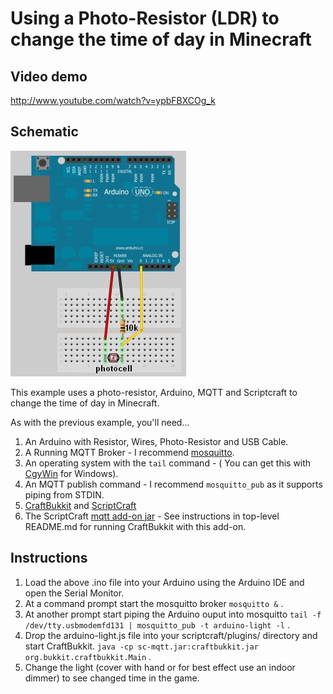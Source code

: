 # Using a Photo-Resistor (LDR) to change the time of day in Minecraft

## Video demo
<http://www.youtube.com/watch?v=ypbFBXCOg_k>

## Schematic
![Schematic Diagram][sd]

This example uses a photo-resistor, Arduino, MQTT and Scriptcraft to change the time of day in Minecraft.

As with the previous example, you'll need...

 1. An Arduino with Resistor, Wires, Photo-Resistor and USB Cable.
 2. A Running MQTT Broker - I recommend [mosquitto][mq].
 3. An operating system with the `tail` command - ( You can get this with [CgyWin][cw] for Windows).
 4. An MQTT publish command - I recommend `mosquitto_pub` as it supports piping from STDIN.
 5. [CraftBukkit][cb] and [ScriptCraft][sc] 
 6. The ScriptCraft [mqtt add-on jar][sc] - See instructions in top-level README.md for running CraftBukkit with this add-on.

## Instructions

 1. Load the above .ino file into your Arduino using the Arduino IDE and open the Serial Monitor.
 2. At a command prompt start the mosquitto broker `mosquitto &` .
 3. At another prompt start piping the Arduino ouput into mosquitto `tail -f /dev/tty.usbmodemfd131 | mosquitto_pub -t arduino-light -l` .
 4. Drop the arduino-light.js file into your scriptcraft/plugins/ directory and start CraftBukkit. `java -cp sc-mqtt.jar:craftbukkit.jar org.bukkit.craftbukkit.Main` .
 5. Change the light (cover with hand or for best effect use an indoor dimmer) to see changed time in the game.

[sd]: ArduinoJumperSketch.jpg
[cw]: http://cywin.org/
[cb]: http://dl.bukkit.org/
[sc]: https://github.com/walterhiggins/ScriptCraft/releases
[mq]: http://mosquitto.org/

